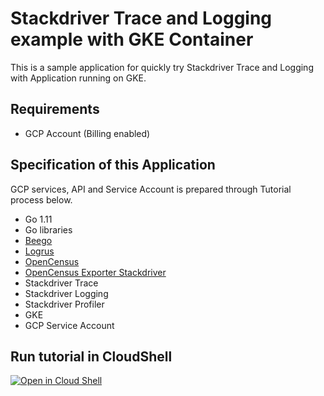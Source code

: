 # Stackdriver Trace and Logging example with GKE Container

This is a sample application for quickly try Stackdriver Trace and Logging with Application running on GKE.

## Requirements
* GCP Account (Billing enabled)

## Specification of this Application
GCP services, API and Service Account is prepared through Tutorial process below.

* Go 1.11
* Go libraries
 * [Beego](https://github.com/astaxie/beego)
 * [Logrus](https://github.com/sirupsen/logrus)
 * [OpenCensus](https://opencensus.io/)
 * [OpenCensus Exporter Stackdriver](https://opencensus.io/exporters/)
* Stackdriver Trace
* Stackdriver Logging
* Stackdriver Profiler
* GKE
* GCP Service Account

## Run tutorial in CloudShell

[![Open in Cloud Shell](http://gstatic.com/cloudssh/images/open-btn.svg)](https://console.cloud.google.com/cloudshell/editor?cloudshell_git_repo=https%3A%2F%2Fgithub.com%2Fsamuraitaiga%2Fsd-demo.git&cloudshell_open_in_editor=tutorial.md&cloudshell_tutorial=tutorial.md)
